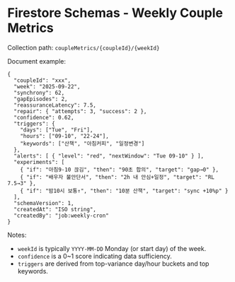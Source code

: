 # Firestore Schemas - Weekly Couple Metrics

Collection path: `coupleMetrics/{coupleId}/{weekId}`

Document example:

```
{
  "coupleId": "xxx",
  "week": "2025-09-22",
  "synchrony": 62,
  "gapEpisodes": 2,
  "reassuranceLatency": 7.5,
  "repair": { "attempts": 3, "success": 2 },
  "confidence": 0.62,
  "triggers": {
    "days": ["Tue", "Fri"],
    "hours": ["09-10", "22-24"],
    "keywords": ["산책", "아침커피", "일정변경"]
  },
  "alerts": [ { "level": "red", "nextWindow": "Tue 09-10" } ],
  "experiments": [
    { "if": "아침9-10 끊김", "then": "90초 합의", "target": "gap→0" },
    { "if": "배우자 불안단서", "then": "2h 내 안심+일정", "target": "RL 7.5→3" },
    { "if": "밤10시 보통↑", "then": "10분 산책", "target": "sync +10%p" }
  ],
  "schemaVersion": 1,
  "createdAt": "ISO string",
  "createdBy": "job:weekly-cron"
}
```

Notes:
- `weekId` is typically `YYYY-MM-DD` Monday (or start day) of the week.
- `confidence` is a 0~1 score indicating data sufficiency.
- `triggers` are derived from top-variance day/hour buckets and top keywords.

